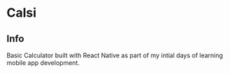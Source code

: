 # Calsi

## Info
Basic Calculator built with React Native as part of my intial days of learning mobile app development.
